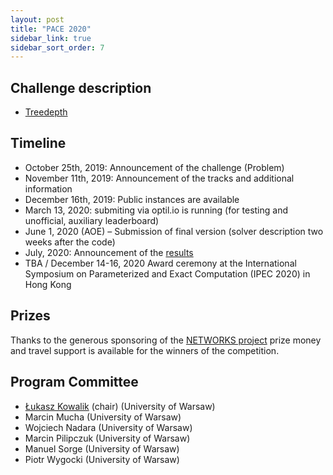 ```yaml
---
layout: post
title: "PACE 2020"
sidebar_link: true
sidebar_sort_order: 7
---
```


## Challenge description

- [Treedepth](td.md)

## Timeline

- October 25th, 2019: Announcement of the challenge (Problem)  
- November 11th, 2019: Announcement of the tracks and additional information 
- December 16th, 2019: Public instances are available  
- March 13, 2020: submiting via optil.io is running (for testing and unofficial, auxiliary leaderboard)
- June 1, 2020 (AOE) – Submission of final version (solver description two weeks after the code)  
- July, 2020: Announcement of the [results](results.md)  
- TBA / December 14-16, 2020 Award ceremony at the International Symposium on Parameterized and Exact Computation (IPEC 2020) in Hong Kong

## Prizes
Thanks to the generous sponsoring of the [NETWORKS project](http://thenetworkcenter.nl/) prize money and travel support is available for the winners of the competition.

## Program Committee

- [Łukasz Kowalik](mailto:kowalik@mimuw.edu.pl) (chair) (University of Warsaw)
- Marcin Mucha (University of Warsaw)
- Wojciech Nadara (University of Warsaw)
- Marcin Pilipczuk (University of Warsaw)
- Manuel Sorge (University of Warsaw)
- Piotr Wygocki (University of Warsaw)




